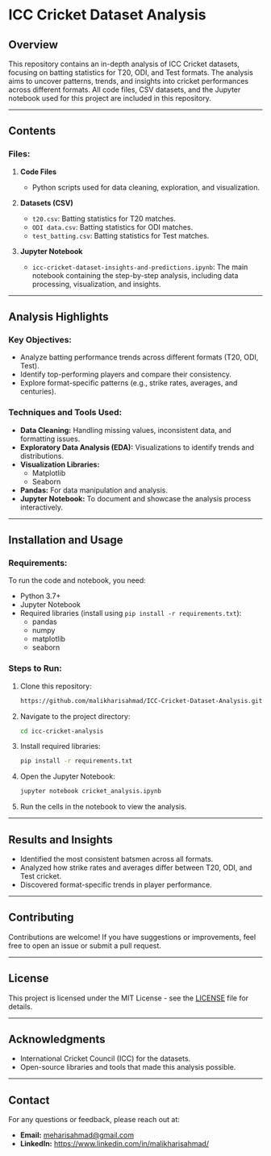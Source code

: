# ICC Cricket Dataset Analysis

## Overview
This repository contains an in-depth analysis of ICC Cricket datasets, focusing on batting statistics for T20, ODI, and Test formats. The analysis aims to uncover patterns, trends, and insights into cricket performances across different formats. All code files, CSV datasets, and the Jupyter notebook used for this project are included in this repository.

---

## Contents

### Files:
1. **Code Files**
   - Python scripts used for data cleaning, exploration, and visualization.

2. **Datasets (CSV)**
   - `t20.csv`: Batting statistics for T20 matches.
   - `ODI data.csv`: Batting statistics for ODI matches.
   - `test_batting.csv`: Batting statistics for Test matches.

3. **Jupyter Notebook**
   - `icc-cricket-dataset-insights-and-predictions.ipynb`: The main notebook containing the step-by-step analysis, including data processing, visualization, and insights.

---

## Analysis Highlights
### Key Objectives:
- Analyze batting performance trends across different formats (T20, ODI, Test).
- Identify top-performing players and compare their consistency.
- Explore format-specific patterns (e.g., strike rates, averages, and centuries).

### Techniques and Tools Used:
- **Data Cleaning:** Handling missing values, inconsistent data, and formatting issues.
- **Exploratory Data Analysis (EDA):** Visualizations to identify trends and distributions.
- **Visualization Libraries:**
  - Matplotlib
  - Seaborn
- **Pandas:** For data manipulation and analysis.
- **Jupyter Notebook:** To document and showcase the analysis process interactively.

---

## Installation and Usage

### Requirements:
To run the code and notebook, you need:
- Python 3.7+
- Jupyter Notebook
- Required libraries (install using `pip install -r requirements.txt`):
  - pandas
  - numpy
  - matplotlib
  - seaborn

### Steps to Run:
1. Clone this repository:
   ```bash
   https://github.com/malikharisahmad/ICC-Cricket-Dataset-Analysis.git
   ```

2. Navigate to the project directory:
   ```bash
   cd icc-cricket-analysis
   ```

3. Install required libraries:
   ```bash
   pip install -r requirements.txt
   ```

4. Open the Jupyter Notebook:
   ```bash
   jupyter notebook cricket_analysis.ipynb
   ```

5. Run the cells in the notebook to view the analysis.

---

## Results and Insights
- Identified the most consistent batsmen across all formats.
- Analyzed how strike rates and averages differ between T20, ODI, and Test cricket.
- Discovered format-specific trends in player performance.

---

## Contributing
Contributions are welcome! If you have suggestions or improvements, feel free to open an issue or submit a pull request.

---

## License
This project is licensed under the MIT License - see the [LICENSE](LICENSE) file for details.

---

## Acknowledgments
- International Cricket Council (ICC) for the datasets.
- Open-source libraries and tools that made this analysis possible.

---

## Contact
For any questions or feedback, please reach out at:
- **Email:** meharisahmad@gmail.com
- **LinkedIn:** https://www.linkedin.com/in/malikharisahmad/

